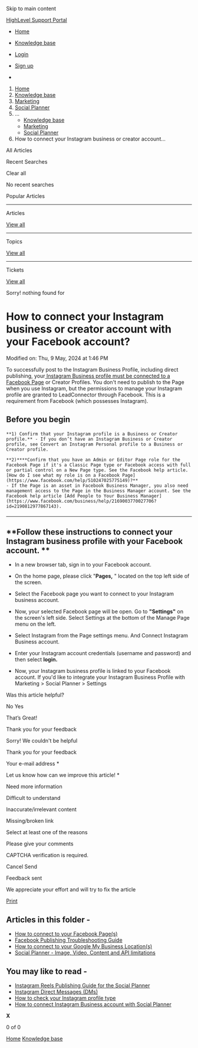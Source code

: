 Skip to main content

[ HighLevel Support Portal ](https://help.gohighlevel.com)

  * [ Home ](/support/home)
  * [ Knowledge base ](/support/solutions)

  * [Login](/support/login)
  * [Sign up](/support/signup)
  * 

  1. [Home](/support/home)
  2. [Knowledge base](/support/solutions)
  3. [Marketing](/support/solutions/48000449565)
  4. [Social Planner](/support/solutions/folders/48000684282)
  5. ... 
     * [Knowledge base](/support/solutions)
     * [Marketing](/support/solutions/48000449565)
     * [Social Planner](/support/solutions/folders/48000684282)
  6. How to connect your Instagram business or creator account...

All  Articles 

Recent Searches

Clear all

No recent searches

Popular Articles

* * *

Articles

[View all](/support/search/solutions)

* * *

Topics

[View all](/support/search/topics)

* * *

Tickets

[View all](/support/search/tickets)

Sorry! nothing found for   

# How to connect your Instagram business or creator account with your Facebook account?

Modified on: Thu, 9 May, 2024 at 1:46 PM

To successfully post to the Instagram Business Profile, including direct publishing, your[ Instagram Business profile must be connected to a Facebook Page](https://help.gohighlevel.com/en/support/solutions/articles/48001213003) or Creator Profiles. You don't need to publish to the Page when you use Instagram, but the permissions to manage your Instagram profile are granted to LeadConnector through Facebook. This is a requirement from Facebook (which possesses Instagram).

## **Before you begin**

#### 

    **1) Confirm that your Instagram profile is a Business or Creator profile.** - If you don’t have an Instagram Business or Creator profile, see Convert an Instagram Personal profile to a Business or Creator profile.
    
    **2)****Confirm that you have an Admin or Editor Page role for the Facebook Page if it's a Classic Page type or Facebook access with full or partial control on a New Page type. See the Facebook help article.[How do I see what my role is on a Facebook Page](https://www.facebook.com/help/510247025775149)?**
    - If the Page is an asset in Facebook Business Manager, you also need management access to the Page in the Business Manager account. See the Facebook help article [Add People to Your Business Manager](https://www.facebook.com/business/help/2169003770027706?id=2190812977867143).

####   

* * *

## **Follow these instructions to connect your Instagram business profile with your Facebook account.  **

  * In a new browser tab, sign in to your Facebook account.
  * On the home page, please click "**Pages,** " located on the top left side of the screen.
  * Select the Facebook page you want to connect to your Instagram business account. 
  * Now, your selected Facebook page will be open. Go to **"Settings"** on the screen's left side. Select Settings at the bottom of the Manage Page menu on the left.

  * Select Instagram from the Page settings menu. And Connect Instagram Business account.

  * Enter your Instagram account credentials (username and password) and then select **login.**
  * Now, your Instagram business profile is linked to your Facebook account. If you'd like to integrate your Instagram Business Profile with Marketing > Social Planner > Settings  

Was this article helpful?

No  Yes 

That’s Great!

Thank you for your feedback

Sorry! We couldn't be helpful

Thank you for your feedback

Your e-mail address *

Let us know how can we improve this article! *

Need more information 

Difficult to understand 

Inaccurate/irrelevant content 

Missing/broken link 

Select at least one of the reasons 

Please give your comments 

CAPTCHA verification is required. 

Cancel  Send 

Feedback sent

We appreciate your effort and will try to fix the article

[Print](javascript:print\(\))

## Articles in this folder -

  * [How to connect to your Facebook Page(s)](/support/solutions/articles/48001210327-how-to-connect-to-your-facebook-page-s-)
  * [Facebook Publishing Troubleshooting Guide](/support/solutions/articles/48001210328-facebook-publishing-troubleshooting-guide)
  * [How to connect to your Google My Business Location(s)](/support/solutions/articles/48001210325-how-to-connect-to-your-google-my-business-location-s-)
  * [Social Planner - Image, Video, Content and API limitations](/support/solutions/articles/48001210585-social-planner-image-video-content-and-api-limitations)

## You may like to read -

  * [Instagram Reels Publishing Guide for the Social Planner](/support/solutions/articles/155000000441-instagram-reels-publishing-guide-for-the-social-planner)
  * [Instagram Direct Messages (DMs)](/support/solutions/articles/48001190003-instagram-direct-messages-dms-)
  * [How to check your Instagram profile type](/support/solutions/articles/48001213005-how-to-check-your-instagram-profile-type)
  * [How to connect Instagram Business account with Social Planner](/support/solutions/articles/48001213062-how-to-connect-instagram-business-account-with-social-planner)

**X**

0 of 0 []()

[Home](/support/home) [Knowledge base](/support/solutions)
